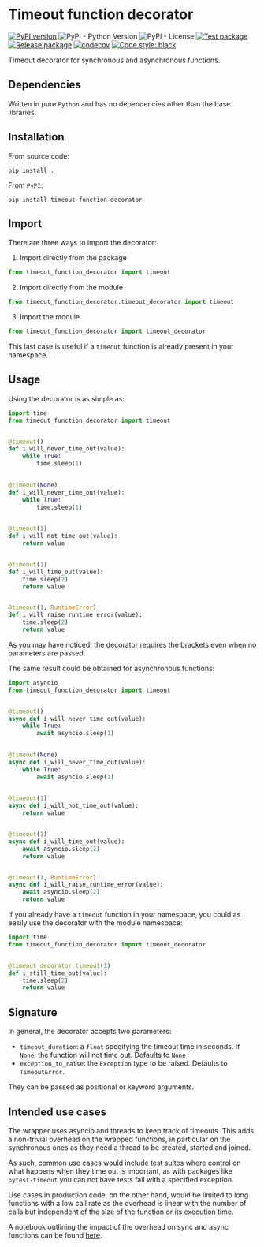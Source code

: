 # Timeout function decorator

[![PyPI version](https://badge.fury.io/py/timeout-function-decorator.svg)](https://badge.fury.io/py/timeout-function-decorator)
![PyPI - Python Version](https://img.shields.io/pypi/pyversions/timeout-function-decorator)
![PyPI - License](https://img.shields.io/pypi/l/timeout-function-decorator)
[![Test package](https://github.com/MatteoH2O1999/timeout_decorator/actions/workflows/test.yml/badge.svg)](https://github.com/MatteoH2O1999/timeout_decorator/actions/workflows/test.yml)
[![Release package](https://github.com/MatteoH2O1999/timeout_decorator/actions/workflows/release.yml/badge.svg)](https://github.com/MatteoH2O1999/timeout_decorator/actions/workflows/release.yml)
[![codecov](https://codecov.io/gh/MatteoH2O1999/timeout_decorator/branch/main/graph/badge.svg?token=MV9PYET185)](https://codecov.io/gh/MatteoH2O1999/timeout_decorator)
[![Code style: black](https://img.shields.io/badge/code%20style-black-000000.svg)](https://github.com/psf/black)

Timeout decorator for synchronous and asynchronous functions.

## Dependencies

Written in pure `Python` and has no dependencies other than the base libraries.

## Installation

From source code:

```commandline
pip install .
```

From `PyPI`:

```commandline
pip install timeout-function-decorator
```

## Import

There are three ways to import the decorator:
1. Import directly from the package
```python
from timeout_function_decorator import timeout
```
2. Import directly from the module
```python
from timeout_function_decorator.timeout_decorator import timeout
```
3. Import the module
```python
from timeout_function_decorator import timeout_decorator
```

This last case is useful if a `timeout` function is already present in your namespace.

## Usage

Using the decorator is as simple as:
```python
import time
from timeout_function_decorator import timeout


@timeout()
def i_will_never_time_out(value):
    while True:
        time.sleep(1)

        
@timeout(None)
def i_will_never_time_out(value):
    while True:
        time.sleep(1)
        

@timeout(1)
def i_will_not_time_out(value):
    return value


@timeout(1)
def i_will_time_out(value):
    time.sleep(2)
    return value


@timeout(1, RuntimeError)
def i_will_raise_runtime_error(value):
    time.sleep(2)
    return value
```

As you may have noticed, the decorator requires the brackets even when no parameters are passed.

The same result could be obtained for asynchronous functions:
```python
import asyncio
from timeout_function_decorator import timeout


@timeout()
async def i_will_never_time_out(value):
    while True:
        await asyncio.sleep(1)

        
@timeout(None)
async def i_will_never_time_out(value):
    while True:
        await asyncio.sleep(1)
        

@timeout(1)
async def i_will_not_time_out(value):
    return value


@timeout(1)
async def i_will_time_out(value):
    await asyncio.sleep(2)
    return value


@timeout(1, RuntimeError)
async def i_will_raise_runtime_error(value):
    await asyncio.sleep(2)
    return value
```

If you already have a `timeout` function in your namespace, you could as easily use the decorator with the module namespace:
```python
import time
from timeout_function_decorator import timeout_decorator


@timeout_decorator.timeout(1)
def i_still_time_out(value):
    time.sleep(2)
    return value
```

## Signature

In general, the decorator accepts two parameters:

- `timeout_duration`: a `float` specifying the timeout time in seconds. If `None`, the function will not time out. Defaults to `None`
- `exception_to_raise`: the `Exception` type to be raised. Defaults to `TimeoutError`.

They can be passed as positional or keyword arguments.

## Intended use cases

The wrapper uses asyncio and threads to keep track of timeouts.
This adds a non-trivial overhead on the wrapped functions, in particular on the synchronous ones as they need a thread to be
created, started and joined.

As such, common use cases would include test suites where control on what happens when they time out is important, as with
packages like `pytest-timeout` you can not have tests fail with a specified exception.

Use cases in production code, on the other hand, would be limited to long functions with a low call rate as the overhead is
linear with the number of calls but independent of the size of the function or its execution time.

A notebook outlining the impact of the overhead on sync and async functions can be found [here](https://github.com/MatteoH2O1999/timeout_decorator/blob/main/notebooks/overhead.ipynb).